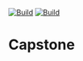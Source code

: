 [![Build](https://github.com/cty288/Capstone/actions/workflows/Develop%20Branch/badge.svg?branch=develop)](https://github.com/cty288/Capstone/actions/workflows/develop.yml)
[![Build](https://github.com/cty288/Capstone/actions/workflows/Main%20Branch/badge.svg?branch=main)](https://github.com/cty288/Capstone/actions/workflows/develop.yml)
# Capstone
